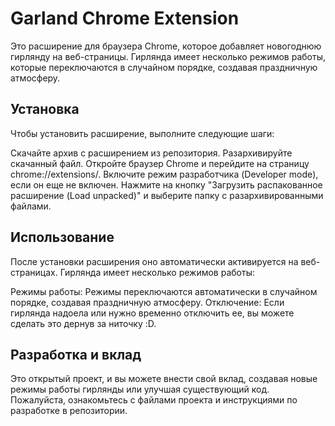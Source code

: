 # Garland Chrome Extension

Это расширение для браузера Chrome, которое добавляет новогоднюю гирлянду на веб-страницы. Гирлянда имеет несколько режимов работы, которые переключаются в случайном порядке, создавая праздничную атмосферу.

## Установка

Чтобы установить расширение, выполните следующие шаги:

Скачайте архив с расширением из репозитория.
Разархивируйте скачанный файл.
Откройте браузер Chrome и перейдите на страницу chrome://extensions/.
Включите режим разработчика (Developer mode), если он еще не включен.
Нажмите на кнопку "Загрузить распакованное расширение (Load unpacked)" и выберите папку с разархивированными файлами.

## Использование

После установки расширения оно автоматически активируется на веб-страницах. Гирлянда имеет несколько режимов работы:

Режимы работы: Режимы переключаются автоматически в случайном порядке, создавая праздничную атмосферу.
Отключение: Если гирлянда надоела или нужно временно отключить ее, вы можете сделать это дернув за ниточку :D.

## Разработка и вклад

Это открытый проект, и вы можете внести свой вклад, создавая новые режимы работы гирлянды или улучшая существующий код. Пожалуйста, ознакомьтесь с файлами проекта и инструкциями по разработке в репозитории.
